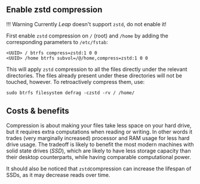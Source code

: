 ## Enable zstd compression

!!! Warning
    Currently _Leap_ doesn't support `zstd`, do not enable it!

First enable `zstd` compression on `/` (root) and `/home` by adding the corresponding parameters to `/etc/fstab`:

```
<UUID> / btrfs compress=zstd:1 0 0
<UUID> /home btrfs subvol=/@/home,compress=zstd:1 0 0
```

This will apply `zstd` compression to all the files directly under the relevant directories. The files already present under these directories will not be touched, however. To retroactively compress them, use:

`sudo btrfs filesystem defrag -czstd -rv / /home/`

## Costs & benefits
Compression is about making your files take less space on your hard drive, but it requires extra computations when reading or writing. In other words it trades (very marginally increased) processor and RAM usage for less hard drive usage. The tradeoff is likely to benefit the most modern machines with solid state drives (_SSD_), which are likely to have less storage capacity than their desktop counterparts, while having comparable computational power. 

It should also be noticed that `zstd`compression can increase the lifespan of SSDs, as it may decrease reads over time.
